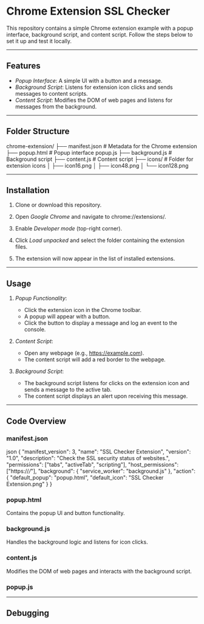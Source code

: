 # Chrome Extension SSL Checker

This repository contains a simple Chrome extension example with a popup interface, background script, and content script. Follow the steps below to set it up and test it locally.

---

## Features
- *Popup Interface*: A simple UI with a button and a message.
- *Background Script*: Listens for extension icon clicks and sends messages to content scripts.
- *Content Script*: Modifies the DOM of web pages and listens for messages from the background.

---

## Folder Structure

chrome-extension/
├── manifest.json          # Metadata for the Chrome extension
├── popup.html             # Popup interface
    popup.js
├── background.js          # Background script
├── content.js             # Content script
├── icons/                 # Folder for extension icons
│   ├── icon16.png
│   ├── icon48.png
│   └── icon128.png


---

## Installation

1. Clone or download this repository.

2. Open *Google Chrome* and navigate to chrome://extensions/.

3. Enable *Developer mode* (top-right corner).

4. Click *Load unpacked* and select the folder containing the extension files.

5. The extension will now appear in the list of installed extensions.

---

## Usage

1. *Popup Functionality*:
   - Click the extension icon in the Chrome toolbar.
   - A popup will appear with a button.
   - Click the button to display a message and log an event to the console.

2. *Content Script*:
   - Open any webpage (e.g., https://example.com).
   - The content script will add a red border to the webpage.

3. *Background Script*:
   - The background script listens for clicks on the extension icon and sends a message to the active tab.
   - The content script displays an alert upon receiving this message.

---

## Code Overview

### manifest.json
json
{
  "manifest_version": 3,
  "name": "SSL Checker Extension",
  "version": "1.0",
  "description": "Check the SSL security status of websites.",
  "permissions": ["tabs", "activeTab", "scripting"],
  "host_permissions": ["https://*/*"],
  "background": {
    "service_worker": "background.js"
  },
  "action": {
    "default_popup": "popup.html",
    "default_icon": "SSL Checker Extension.png"
  }
}



### popup.html
Contains the popup UI and button functionality.

### background.js
Handles the background logic and listens for icon clicks.

### content.js
Modifies the DOM of web pages and interacts with the background script.
### popup.js


---

## Debugging
